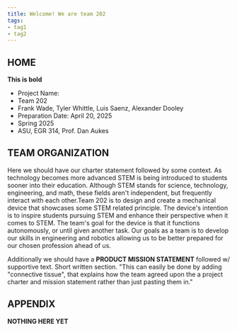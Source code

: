 ```yaml
---
title: Welcome! We are team 202
tags:
- tag1
- tag2
---
```


## HOME
**This is bold**

- Project Name: 
- Team 202
- Frank Wade, Tyler Whittle, Luis Saenz, Alexander Dooley
- Preparation Date: April 20, 2025
- Spring 2025
- ASU, EGR 314, Prof. Dan Aukes

## TEAM ORGANIZATION
Here we should have our charter statement followed by some context. 
As technology becomes more advanced STEM is being introduced to students sooner into their education. Although STEM stands for science, technology, engineering, and math, these fields aren't independent, but frequently interact with each other.Team 202 is to design and create a mechanical device that showcases some STEM related principle. The device's intention is to inspire students pursuing STEM and enhance their perspective when it comes to STEM.  The team's goal for the device is that it functions autonomously, or until given another task. Our goals as a team is to develop our skills in engineering and robotics allowing us to be better prepared for our chosen profession ahead of us. 

Additionally we should have a **PRODUCT MISSION STATEMENT** followed w/ supportive text. Short written section. "This can easily be done by adding "connective tissue", that explains how the team agreed upon the a project charter and mission statement rather than just pasting them in."

## APPENDIX
**NOTHING HERE YET**
